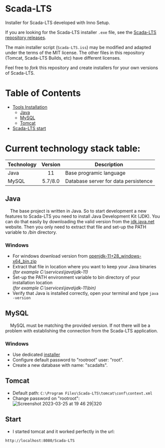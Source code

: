 
# Scada-LTS
Installer for Scada-LTS developed with Inno Setup.

If you are looking for the Scada-LTS installer `.exe` file, see the [Scada-LTS repository releases](https://github.com/SCADA-LTS/Scada-LTS/releases/latest).

The main installer script (`Scada-LTS.iss`) may be modified and adapted under the terms of the MIT license. The other files in this repository (Tomcat, Scada-LTS Builds, etc) have different licenses.

Feel free to _fork_ this repository and create installers for your own versions of Scada-LTS.

# Table of Contents
- [Tools Installation]()
  - [Java]()
  - [MySQL]()
  - [Tomcat]()
- [Scada-LTS start]()

# Current technology stack table:
| Technology | Version | Description |
| :--- | :---: | --- |
| Java | 11 | Base programic language |
| MySQL | 5.7/8.0 | Database server for data persistence |

## Java
&nbsp;&nbsp;&nbsp;&nbsp;The base project is written in Java. So to start development a new features to Scada-LTS you need to install Java Development Kit (JDK). You can do that easily by downloading the valid version from the [jdk.java.net](https://jdk.java.net/java-se-ri/11) website. Then you only need to extract that file and set-up the PATH variable to */bin* directory.
### Windows
- For windows download version from [openjdk-11+28_windows-x64_bin.zip](https://download.java.net/openjdk/jdk11/ri/openjdk-11+28_windows-x64_bin.zip)
- Extract that file in location where you want to keep your Java binaries  
  *(for example C:\services\java\jdk-11)*  
- Set-up the PATH environment variable to bin directory of your installation location  
  *(for example C:\services\java\jdk-11\bin)*  
- Verify that Java is installed correctly, open your terminal and type `java -version`

## MySQL
&nbsp;&nbsp;&nbsp;&nbsp;MySQL must be matching the provided version. If not there will be a problem with establishing the connection from the Scada-LTS application.
### Windows 
 - Use dedicated [installer](https://dev.mysql.com/downloads/file/?id=471660)
 - Configure default password to "rootroot" user: "root". 
 - Create a new database with name: "scadalts".
 
## Tomcat 
- Default path:
`C:\Program Files\Scada-LTS\tomcat\conf\context.xml`
- Change password on "rootroot":
![Screenshot 2023-03-25 at 19 46 29|320](https://user-images.githubusercontent.com/35842300/227735742-57ab537a-5d9c-4d85-887b-66fc0ac7d789.png)

## Start
- I started tomcat and it worked perfectly in the url:

`http://localhost:8080/Scada-LTS`
